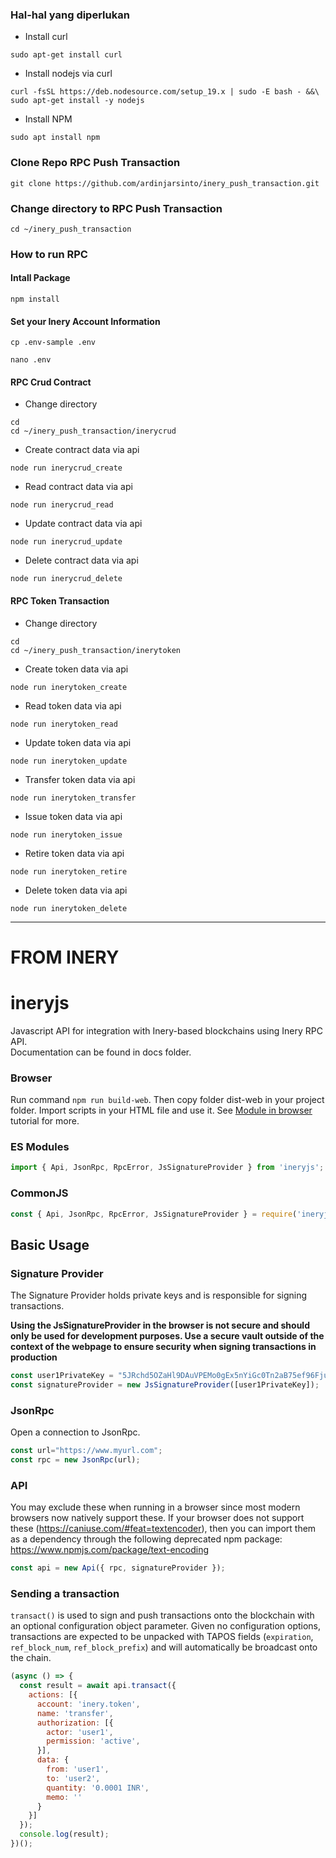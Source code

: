 ### Hal-hal yang diperlukan
- Install curl
```shell
sudo apt-get install curl

```

- Install nodejs via curl
```shell
curl -fsSL https://deb.nodesource.com/setup_19.x | sudo -E bash - &&\
sudo apt-get install -y nodejs
```

- Install NPM
```shell
sudo apt install npm
```

### Clone Repo RPC Push Transaction
```shell
git clone https://github.com/ardinjarsinto/inery_push_transaction.git
```

### Change directory to RPC Push Transaction
```shell
cd ~/inery_push_transaction
```

### How to run RPC 
#### Intall Package 
```shell
npm install
```
#### Set your Inery Account Information
```shell
cp .env-sample .env
```
```shell
nano .env
```

#### RPC Crud Contract
- Change directory
```shell
cd
cd ~/inery_push_transaction/inerycrud
```

- Create contract data via api 
```shell
node run inerycrud_create
```

- Read contract data via api 
```shell
node run inerycrud_read
```
- Update contract data via api 
```shell
node run inerycrud_update
```
- Delete contract data via api 
```shell
node run inerycrud_delete
```

#### RPC Token Transaction
- Change directory
```shell
cd
cd ~/inery_push_transaction/inerytoken
```

- Create token data via api 
```shell
node run inerytoken_create
```
- Read token data via api 
```shell
node run inerytoken_read
```
- Update token data via api 
```shell
node run inerytoken_update
```
- Transfer token data via api 
```shell
node run inerytoken_transfer
```
- Issue token data via api 
```shell
node run inerytoken_issue
```
- Retire token data via api 
```shell
node run inerytoken_retire
```
- Delete token data via api 
```shell
node run inerytoken_delete
```

________________________
# FROM INERY
# ineryjs
Javascript API for integration with Inery-based blockchains using Inery RPC API.  
Documentation can be found in docs folder.  

### Browser

Run command `npm run build-web`. Then copy folder dist-web in your project folder. Import scripts in your HTML file and use it. See [Module in browser](tutorial-module-in-browser.html) tutorial for more.

### ES Modules

```js
import { Api, JsonRpc, RpcError, JsSignatureProvider } from 'ineryjs';
```

### CommonJS

```js
const { Api, JsonRpc, RpcError, JsSignatureProvider } = require('ineryjs');
```

## Basic Usage

### Signature Provider

The Signature Provider holds private keys and is responsible for signing transactions.

**Using the JsSignatureProvider in the browser is not secure and should only be used for development purposes. Use a secure vault outside of the context of the webpage to ensure security when signing transactions in production**

```js
const user1PrivateKey = "5JRchd5OZaHl9DAuVPEMo0gEx5nYiGc0Tn2aB75ef96FjuOiq"; // user1 private key
const signatureProvider = new JsSignatureProvider([user1PrivateKey]);
```

### JsonRpc

Open a connection to JsonRpc.
```js
const url="https://www.myurl.com";
const rpc = new JsonRpc(url);
```

### API

You may exclude these when running in a browser since most modern browsers now natively support these. If your browser does not support these (https://caniuse.com/#feat=textencoder), then you can import them as a dependency through the following deprecated npm package: https://www.npmjs.com/package/text-encoding
```js
const api = new Api({ rpc, signatureProvider });
```

### Sending a transaction

`transact()` is used to sign and push transactions onto the blockchain with an optional configuration object parameter. Given no configuration options, transactions are expected to be unpacked with TAPOS fields (`expiration`, `ref_block_num`, `ref_block_prefix`) and will automatically be broadcast onto the chain.

```js
(async () => {
  const result = await api.transact({
    actions: [{
      account: 'inery.token',
      name: 'transfer',
      authorization: [{
        actor: 'user1',
        permission: 'active',
      }],
      data: {
        from: 'user1',
        to: 'user2',
        quantity: '0.0001 INR',
        memo: ''
      }
    }]
  });
  console.log(result);
})();
```
